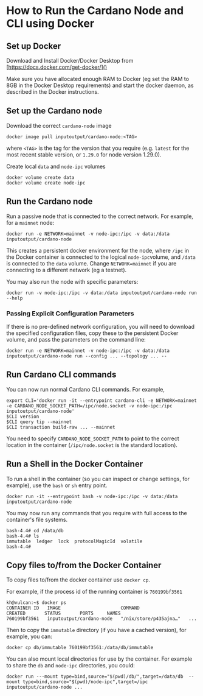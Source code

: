# How to Run the Cardano Node and CLI using Docker

## Set up Docker

Download and Install Docker/Docker Desktop from [https://docs.docker.com/get-docker/]()

Make sure you have allocated enough RAM to Docker (eg set the RAM to 8GB in the Docker Desktop requirements) and start the docker daemon, as described in the Docker instructions.

## Set up the Cardano node

Download the correct `cardano-node` image

``docker image pull inputoutput/cardano-node:<TAG>``

where `<TAG>` is the tag for the version that you require (e.g. `latest` for the most recent stable version, or `1.29.0` for node version 1.29.0).

Create local `data` and `node-ipc` volumes

```
docker volume create data
docker volume create node-ipc
```

## Run the Cardano node

Run a passive node that is connected to the correct network. For example, for a `mainnet` node:

``docker run -e NETWORK=mainnet -v node-ipc:/ipc -v data:/data inputoutput/cardano-node``

This creates a persistent docker environment for the node, where `/ipc` in the Docker container is connected to the logical `node-ipc`volume, and `/data` is connected to the `data` volume.  Change `NETWORK=mainnet` if you are connecting to a different network (eg a testnet).  

You may also run the node with specific parameters:

``docker run -v node-ipc:/ipc -v data:/data inputoutput/cardano-node run --help``

### Passing Explicit Configuration Parameters

If there is no pre-defined network configuration, you will need to download the specified configuration files, copy these to the persistent Docker volume, and pass the parameters on the command line:

``docker run -e NETWORK=mainnet -v node-ipc:/ipc -v data:/data inputoutput/cardano-node run --config ... --topology ... --``

## Run Cardano CLI commands

You can now run normal Cardano CLI commands.  For example,

```
export CLI='docker run -it --entrypoint cardano-cli -e NETWORK=mainnet -e CARDANO_NODE_SOCKET_PATH=/ipc/node.socket -v node-ipc:/ipc inputoutput/cardano-node'
$CLI version
$CLI query tip --mainnet
$CLI transaction build-raw ... --mainnet
```

You need to specify `CARDANO_NODE_SOCKET_PATH` to point to the correct location in the container (`/ipc/node.socket` is the standard location).

## Run a Shell in the Docker Container

To run a shell in the container (so you can inspect or change settings, for example), use the `bash` or `sh` entry point.

``docker run -it --entrypoint bash -v node-ipc:/ipc -v data:/data inputoutput/cardano-node``

You may now run any commands that you require with full access to the container's file systems.

```
bash-4.4# cd /data/db
bash-4.4# ls
immutable  ledger  lock  protocolMagicId  volatile
bash-4.4# 
```

## Copy files to/from the Docker Container

To copy files to/from the docker container use `docker cp`.

For example, if the process id of the running container is `760199bf3561`

```
kh@vulcan:~$ docker ps
CONTAINER ID   IMAGE                      COMMAND                  CREATED       STATUS       PORTS     NAMES
760199bf3561   inputoutput/cardano-node   "/nix/store/p435ajna…"   ...
```

Then to copy the `immutable` directory (if you have a cached version), for example, you can:

``docker cp db/immutable 760199bf3561:/data/db/immutable``

You can also mount local directories for use by the container.  For example to share the `db` and `node-ipc` directories, you could:

``docker run ---mount type=bind,source="$(pwd)/db/",target=/data/db  --mount type=bind,source="$(pwd)/node-ipc",target=/ipc inputoutput/cardano-node ...``



